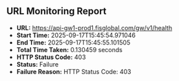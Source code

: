 ## URL Monitoring Report

- **URL:** https://api-gw1-prod1.fisglobal.com/gw/v1/health
- **Start Time:** 2025-09-17T15:45:54.971046
- **End Time:** 2025-09-17T15:45:55.101505
- **Total Time Taken:** 0.130459 seconds
- **HTTP Status Code:** 403
- **Status:** Failure
- **Failure Reason:** HTTP Status Code: 403
